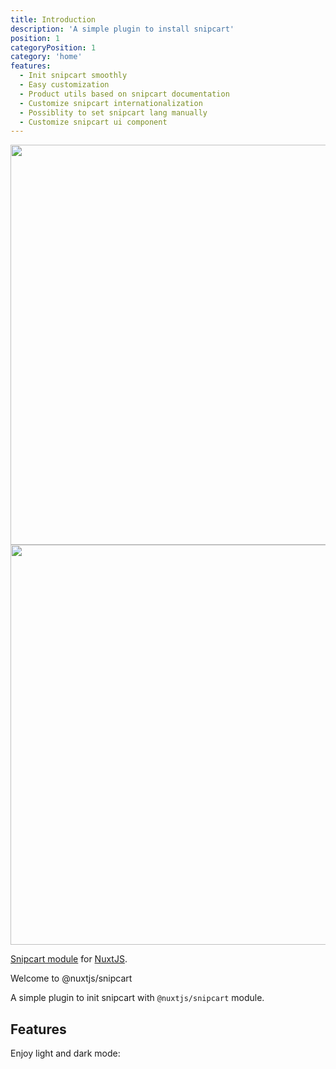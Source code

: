 ```yaml
---
title: Introduction
description: 'A simple plugin to install snipcart'
position: 1
categoryPosition: 1
category: 'home'
features:
  - Init snipcart smoothly
  - Easy customization
  - Product utils based on snipcart documentation
  - Customize snipcart internationalization
  - Possiblity to set snipcart lang manually
  - Customize snipcart ui component
---
```


<img src="/preview.png" class="light-img" width="1280" height="640" alt=""/>
<img src="/preview-dark.png" class="dark-img" width="1280" height="640" alt=""/>

[Snipcart module](https://docs.snipcart.com/v3/setup/installation) for [NuxtJS](https://nuxtjs.org).

Welcome to @nuxtjs/snipcart

A simple plugin to init snipcart with `@nuxtjs/snipcart` module.

## Features

<list :items="features"></list>

<p class="flex items-center">Enjoy light and dark mode:&nbsp;<app-color-switcher class="inline-flex ml-2"></app-color-switcher></p>
